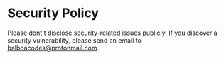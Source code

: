 # Security Policy

Please dont't disclose security-related issues publicly. If you discover a security vulnerability, please send an email to [balboacodes@protonmail.com](mailto:balboacodes@protonmail.com).
